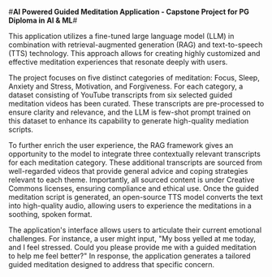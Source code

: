 #**AI Powered Guided Meditation Application - Capstone Project for PG Diploma in AI & ML**#

This application utilizes a fine-tuned large language model (LLM) in combination with retrieval-augmented generation (RAG) and text-to-speech (TTS) technology. 
This approach allows for creating highly customized and effective meditation experiences that resonate deeply with users.

The project focuses on five distinct categories of meditation: Focus, Sleep, Anxiety and Stress, Motivation, and Forgiveness. 
For each category, a dataset consisting of YouTube transcripts from six selected guided meditation videos has been curated. 
These transcripts are pre-processed to ensure clarity and relevance, and the LLM is few-shot prompt trained on this dataset to enhance its capability to generate high-quality mediation scripts.

To further enrich the user experience, the RAG framework gives an opportunity to the model to integrate three contextually relevant transcripts for each meditation category. 
These additional transcripts are sourced from well-regarded videos that provide general advice and coping strategies relevant to each theme.
Importantly, all sourced content is under Creative Commons licenses, ensuring compliance and ethical use.
Once the guided meditation script is generated, an open-source TTS model converts the text into high-quality audio, allowing users to experience the meditations in a soothing, spoken format. 

The application's interface allows users to articulate their current emotional challenges. 
For instance, a user might input, "My boss yelled at me today, and I feel stressed. Could you please provide me with a guided meditation to help me feel better?" 
In response, the application generates a tailored guided meditation designed to address that specific concern.
